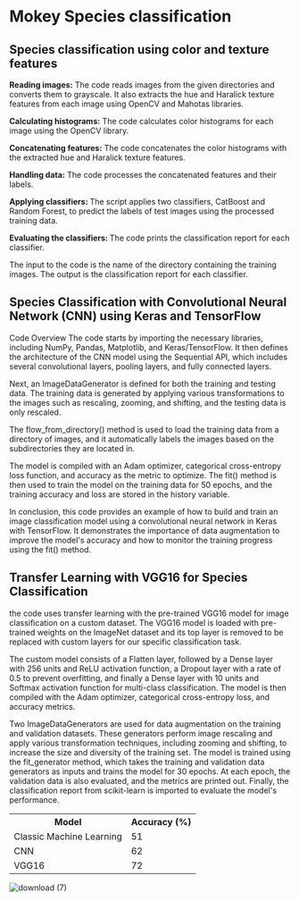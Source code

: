 # Mokey Species classification
## Species classification using color and texture features
<b>Reading images:</b> The code reads images from the given directories and converts them to grayscale. It also extracts the hue and Haralick texture features from each image using OpenCV and Mahotas libraries.

<b>Calculating histograms:</b> The code calculates color histograms for each image using the OpenCV library.

<b>Concatenating features:</b> The code concatenates the color histograms with the extracted hue and Haralick texture features.

<b>Handling data:</b> The code processes the concatenated features and their labels.

<b>Applying classifiers: </b>The script applies two classifiers, CatBoost and Random Forest, to predict the labels of test images using the processed training data.

<b>Evaluating the classifiers: </b>The code prints the classification report for each classifier.

The input to the code is the name of the directory containing the training images. The output is the classification report for each classifier.

## Species Classification with Convolutional Neural Network (CNN) using Keras and TensorFlow

Code Overview
The code starts by importing the necessary libraries, including NumPy, Pandas, Matplotlib, and Keras/TensorFlow. It then defines the architecture of the CNN model using the Sequential API, which includes several convolutional layers, pooling layers, and fully connected layers.

Next, an ImageDataGenerator is defined for both the training and testing data. The training data is generated by applying various transformations to the images such as rescaling, zooming, and shifting, and the testing data is only rescaled.

The flow_from_directory() method is used to load the training data from a directory of images, and it automatically labels the images based on the subdirectories they are located in.

The model is compiled with an Adam optimizer, categorical cross-entropy loss function, and accuracy as the metric to optimize. The fit() method is then used to train the model on the training data for 50 epochs, and the training accuracy and loss are stored in the history variable.

In conclusion, this code provides an example of how to build and train an image classification model using a convolutional neural network in Keras with TensorFlow. It demonstrates the importance of data augmentation to improve the model's accuracy and how to monitor the training progress using the fit() method.


## Transfer Learning with VGG16 for Species Classification

the code uses transfer learning with the pre-trained VGG16 model for image classification on a custom dataset. The VGG16 model is loaded with pre-trained weights on the ImageNet dataset and its top layer is removed to be replaced with custom layers for our specific classification task.

The custom model consists of a Flatten layer, followed by a Dense layer with 256 units and ReLU activation function, a Dropout layer with a rate of 0.5 to prevent overfitting, and finally a Dense layer with 10 units and Softmax activation function for multi-class classification. The model is then compiled with the Adam optimizer, categorical cross-entropy loss, and accuracy metrics.

Two ImageDataGenerators are used for data augmentation on the training and validation datasets. These generators perform image rescaling and apply various transformation techniques, including zooming and shifting, to increase the size and diversity of the training set.
The model is trained using the fit_generator method, which takes the training and validation data generators as inputs and trains the model for 30 epochs. At each epoch, the validation data is also evaluated, and the metrics are printed out. Finally, the classification report from scikit-learn is imported to evaluate the model's performance.

<table>
  <tr>
    <th>Model</th>
    <th>Accuracy (%)</th>
  </tr>
  <tr>
    <td>Classic Machine Learning</td>
    <td>51</td>
  </tr>
  <tr>
    <td>CNN</td>
    <td>62</td>
  </tr>
  <tr>
    <td>VGG16</td>
    <td>72</td>
  </tr>
</table>

![download (7)](https://user-images.githubusercontent.com/75095471/218695742-79fc2d36-1722-45b8-9a7b-53799de84d1a.png)

